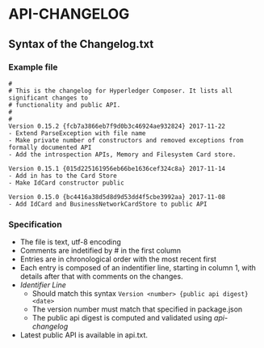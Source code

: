 # API-CHANGELOG

## Syntax of the Changelog.txt

### Example file
```
#
# This is the changelog for Hyperledger Composer. It lists all significant changes to
# functionality and public API.
#
#
Version 0.15.2 {fcb7a3866eb7f9d0b3c46924ae932824} 2017-11-22
- Extend ParseException with file name
- Make private number of constructors and removed exceptions from formally documented API
- Add the introspection APIs, Memory and Filesystem Card store.

Version 0.15.1 {015d225161956eb66be1636cef324c8a} 2017-11-14
- Add in has to the Card Store
- Make IdCard constructor public

Version 0.15.0 {bc4416a38d5d8d9d53dd4f5cbe3992aa} 2017-11-08
- Add IdCard and BusinessNetworkCardStore to public API

```

### Specification

- The file is text, utf-8 encoding
- Comments are indetified by # in the first column
- Entries are in chronological order with the most recent first 
- Each entry is composed of an indentifier line, starting in column 1, with details after that with comments on the changes.
- *Identifier Line*
    - Should match this syntax  `Version <number> {public api digest} <date>`
    - The version number must match that specified in package.json
    - The public api digest is computed and validated using *api-changelog*
- Latest public API  is available in api.txt.
